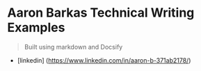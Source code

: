 


# **Aaron Barkas Technical Writing Examples**



> Built using markdown and Docsify 

- [linkedin] (https://www.linkedin.com/in/aaron-b-371ab2178/)
